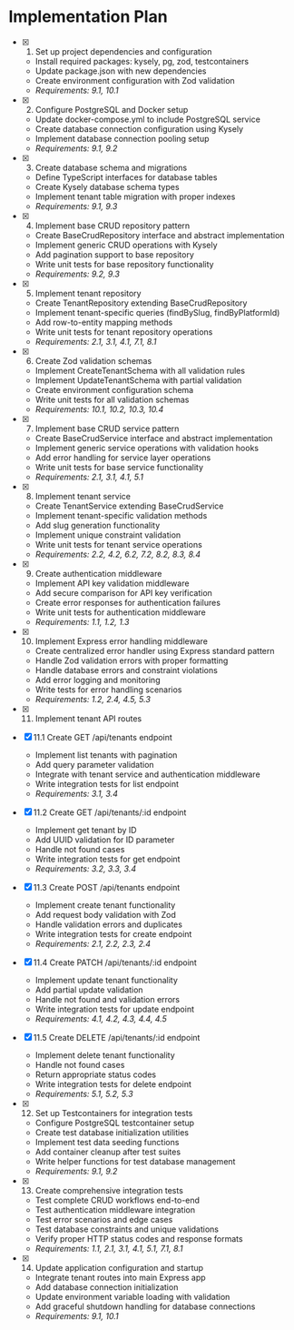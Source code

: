# Implementation Plan

- [x] 1. Set up project dependencies and configuration
  - Install required packages: kysely, pg, zod, testcontainers
  - Update package.json with new dependencies
  - Create environment configuration with Zod validation
  - _Requirements: 9.1, 10.1_

- [x] 2. Configure PostgreSQL and Docker setup
  - Update docker-compose.yml to include PostgreSQL service
  - Create database connection configuration using Kysely
  - Implement database connection pooling setup
  - _Requirements: 9.1, 9.2_

- [x] 3. Create database schema and migrations
  - Define TypeScript interfaces for database tables
  - Create Kysely database schema types
  - Implement tenant table migration with proper indexes
  - _Requirements: 9.1, 9.3_

- [x] 4. Implement base CRUD repository pattern
  - Create BaseCrudRepository interface and abstract implementation
  - Implement generic CRUD operations with Kysely
  - Add pagination support to base repository
  - Write unit tests for base repository functionality
  - _Requirements: 9.2, 9.3_

- [x] 5. Implement tenant repository
  - Create TenantRepository extending BaseCrudRepository
  - Implement tenant-specific queries (findBySlug, findByPlatformId)
  - Add row-to-entity mapping methods
  - Write unit tests for tenant repository operations
  - _Requirements: 2.1, 3.1, 4.1, 7.1, 8.1_

- [x] 6. Create Zod validation schemas
  - Implement CreateTenantSchema with all validation rules
  - Implement UpdateTenantSchema with partial validation
  - Create environment configuration schema
  - Write unit tests for all validation schemas
  - _Requirements: 10.1, 10.2, 10.3, 10.4_

- [x] 7. Implement base CRUD service pattern
  - Create BaseCrudService interface and abstract implementation
  - Implement generic service operations with validation hooks
  - Add error handling for service layer operations
  - Write unit tests for base service functionality
  - _Requirements: 2.1, 3.1, 4.1, 5.1_

- [x] 8. Implement tenant service
  - Create TenantService extending BaseCrudService
  - Implement tenant-specific validation methods
  - Add slug generation functionality
  - Implement unique constraint validation
  - Write unit tests for tenant service operations
  - _Requirements: 2.2, 4.2, 6.2, 7.2, 8.2, 8.3, 8.4_

- [x] 9. Create authentication middleware
  - Implement API key validation middleware
  - Add secure comparison for API key verification
  - Create error responses for authentication failures
  - Write unit tests for authentication middleware
  - _Requirements: 1.1, 1.2, 1.3_

- [x] 10. Implement Express error handling middleware
  - Create centralized error handler using Express standard pattern
  - Handle Zod validation errors with proper formatting
  - Handle database errors and constraint violations
  - Add error logging and monitoring
  - Write tests for error handling scenarios
  - _Requirements: 1.2, 2.4, 4.5, 5.3_

- [x] 11. Implement tenant API routes
- [x] 11.1 Create GET /api/tenants endpoint
  - Implement list tenants with pagination
  - Add query parameter validation
  - Integrate with tenant service and authentication middleware
  - Write integration tests for list endpoint
  - _Requirements: 3.1, 3.4_

- [x] 11.2 Create GET /api/tenants/:id endpoint
  - Implement get tenant by ID
  - Add UUID validation for ID parameter
  - Handle not found cases
  - Write integration tests for get endpoint
  - _Requirements: 3.2, 3.3, 3.4_

- [x] 11.3 Create POST /api/tenants endpoint
  - Implement create tenant functionality
  - Add request body validation with Zod
  - Handle validation errors and duplicates
  - Write integration tests for create endpoint
  - _Requirements: 2.1, 2.2, 2.3, 2.4_

- [x] 11.4 Create PATCH /api/tenants/:id endpoint
  - Implement update tenant functionality
  - Add partial update validation
  - Handle not found and validation errors
  - Write integration tests for update endpoint
  - _Requirements: 4.1, 4.2, 4.3, 4.4, 4.5_

- [x] 11.5 Create DELETE /api/tenants/:id endpoint
  - Implement delete tenant functionality
  - Handle not found cases
  - Return appropriate status codes
  - Write integration tests for delete endpoint
  - _Requirements: 5.1, 5.2, 5.3_

- [x] 12. Set up Testcontainers for integration tests
  - Configure PostgreSQL testcontainer setup
  - Create test database initialization utilities
  - Implement test data seeding functions
  - Add container cleanup after test suites
  - Write helper functions for test database management
  - _Requirements: 9.1, 9.2_

- [x] 13. Create comprehensive integration tests
  - Test complete CRUD workflows end-to-end
  - Test authentication middleware integration
  - Test error scenarios and edge cases
  - Test database constraints and unique validations
  - Verify proper HTTP status codes and response formats
  - _Requirements: 1.1, 2.1, 3.1, 4.1, 5.1, 7.1, 8.1_

- [x] 14. Update application configuration and startup
  - Integrate tenant routes into main Express app
  - Add database connection initialization
  - Update environment variable loading with validation
  - Add graceful shutdown handling for database connections
  - _Requirements: 9.1, 10.1_
